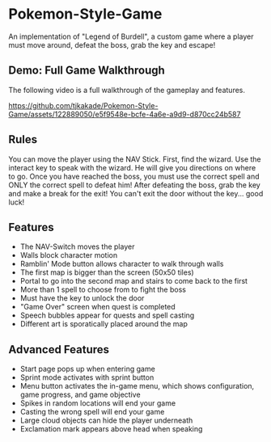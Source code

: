 # Pokemon-Style-Game
An implementation of "Legend of Burdell", a custom game where a player must move around, defeat the boss, grab the key and escape!

## Demo: Full Game Walkthrough
The following video is a full walkthrough of the gameplay and features.

https://github.com/tjkakade/Pokemon-Style-Game/assets/122889050/e5f9548e-bcfe-4a6e-a9d9-d870cc24b587

## Rules
You can move the player using the NAV Stick. First, find the wizard. Use the interact key to speak with the wizard. He will give you directions on where to go. Once you have reached the boss, you must use the correct spell and ONLY the correct spell to defeat him! After defeating the boss, grab the key and make a break for the exit! You can't exit the door without the key... good luck!

## Features
- The NAV-Switch moves the player
- Walls block character motion
- Ramblin' Mode button allows character to walk through walls
- The first map is bigger than the screen (50x50 tiles)
- Portal to go into the second map and stairs to come back to the first
- More than 1 spell to choose from to fight the boss
- Must have the key to unlock the door
- "Game Over" screen when quest is completed
- Speech bubbles appear for quests and spell casting
- Different art is sporatically placed around the map

## Advanced Features
- Start page pops up when entering game
- Sprint mode activates with sprint button
- Menu button activates the in-game menu, which shows configuration, game progress, and game objective
- Spikes in random locations will end your game
- Casting the wrong spell will end your game
- Large cloud objects can hide the player underneath
- Exclamation mark appears above head when speaking
